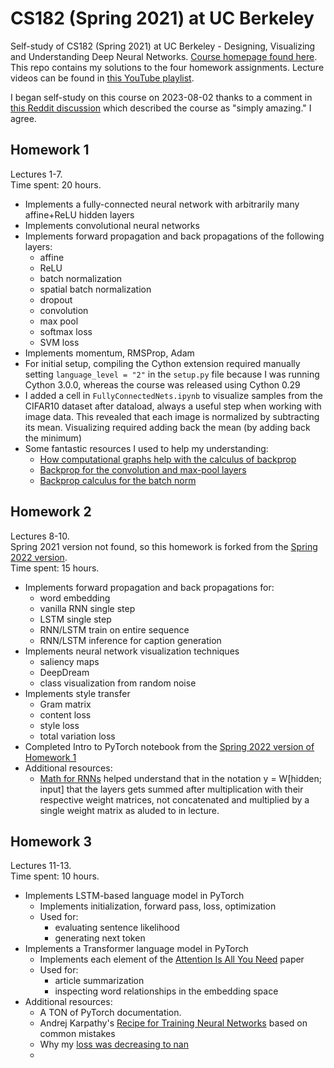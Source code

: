 # CS182 (Spring 2021) at UC Berkeley

Self-study of CS182 (Spring 2021) at UC Berkeley - Designing, Visualizing and Understanding Deep Neural Networks. [Course homepage found here](https://cs182sp21.github.io/). This repo contains my solutions to the four homework assignments. Lecture videos can be found in [this YouTube playlist](https://www.youtube.com/playlist?list=PL_iWQOsE6TfVmKkQHucjPAoRtIJYt8a5A). 

I began self-study on this course on 2023-08-02 thanks to a comment in [this Reddit discussion](https://www.reddit.com/r/deeplearning/comments/tsybv1/deep_learning_specialization_courses/) which described the course as "simply amazing." I agree.

## Homework 1
Lectures 1-7.  
Time spent: 20 hours.

- Implements a fully-connected neural network with arbitrarily many affine+ReLU hidden layers
- Implements convolutional neural networks
- Implements forward propagation and back propagations of the following layers:
  - affine
  - ReLU
  - batch normalization
  - spatial batch normalization
  - dropout
  - convolution
  - max pool
  - softmax loss
  - SVM loss
- Implements momentum, RMSProp, Adam
- For initial setup, compiling the Cython extension required manually setting `language_level = "2"` in the `setup.py` file because I was running Cython 3.0.0, whereas the course was released using Cython 0.29
- I added a cell in `FullyConnectedNets.ipynb` to visualize samples from the CIFAR10 dataset after dataload, always a useful step when working with image data. This revealed that each image is normalized by subtracting its mean. Visualizing required adding back the mean (by adding back the minimum)
- Some fantastic resources I used to help my understanding:
  - [How computational graphs help with the calculus of backprop](http://colah.github.io/posts/2015-08-Backprop/)
  - [Backprop for the convolution and max-pool layers](https://mukulrathi.com/demystifying-deep-learning/conv-net-backpropagation-maths-intuition-derivation/)
  - [Backprop calculus for the batch norm](https://www.adityaagrawal.net/blog/deep_learning/bprop_batch_norm)

## Homework 2
Lectures 8-10.  
Spring 2021 version not found, so this homework is forked from the [Spring 2022 version](https://github.com/cs182sp22/cs182_hw2_student).  
Time spent: 15 hours.

- Implements forward propagation and back propagations for:
  - word embedding
  - vanilla RNN single step
  - LSTM single step
  - RNN/LSTM train on entire sequence
  - RNN/LSTM inference for caption generation
- Implements neural network visualization techniques
  - saliency maps
  - DeepDream
  - class visualization from random noise
- Implements style transfer
  - Gram matrix
  - content loss
  - style loss
  - total variation loss
- Completed Intro to PyTorch notebook from the [Spring 2022 version of Homework 1](https://github.com/cs182sp22/cs182_hw1_student/blob/main/Pytorch.ipynb)
- Additional resources:
  - [Math for RNNs](https://www.oreilly.com/library/view/neural-networks-and/9781492037354/ch04.html) helped understand that in the notation y = W[hidden; input] that the layers gets summed after multiplication with their respective weight matrices, not concatenated and multiplied by a single weight matrix as aluded to in lecture.

## Homework 3
Lectures 11-13.  
Time spent: 10 hours.

- Implements LSTM-based language model in PyTorch
  - Implements initialization, forward pass, loss, optimization
  - Used for:
    - evaluating sentence likelihood
    - generating next token
- Implements a Transformer language model in PyTorch
  - Implements each element of the [Attention Is All You Need](https://arxiv.org/pdf/1706.03762.pdf) paper
  - Used for:
    - article summarization
    - inspecting word relationships in the embedding space
- Additional resources:
  - A TON of PyTorch documentation.
  - Andrej Karpathy's [Recipe for Training Neural Networks](http://karpathy.github.io/2019/04/25/recipe/) based on common mistakes
  - Why my [loss was decreasing to nan](https://discuss.pytorch.org/t/nan-loss-coming-after-some-time/11568)
  - 